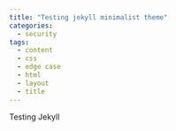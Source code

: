 ```yaml
---
title: "Testing jekyll minimalist theme"
categories:
  - security
tags:
  - content
  - css
  - edge case
  - html
  - layout
  - title
---
```


Testing Jekyll
